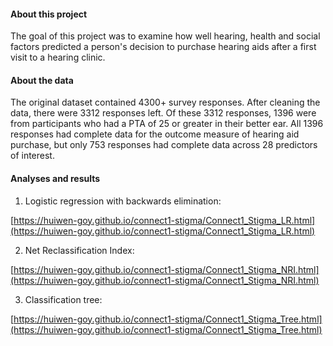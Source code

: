 #### About this project
 
The goal of this project was to examine how well hearing, health and social factors predicted a person's decision to purchase hearing aids after a first visit to a hearing clinic. 
 
#### About the data
 
The original dataset contained 4300+ survey responses. After cleaning the data, there were 3312 responses left. Of these 3312 responses, 1396 were from participants who had a PTA of 25 or greater in their better ear. All 1396 responses had complete data for the outcome measure of hearing aid purchase, but only 753 responses had complete data across 28 predictors of interest.
 
#### Analyses and results

1. Logistic regression with backwards elimination:

[https://huiwen-goy.github.io/connect1-stigma/Connect1_Stigma_LR.html](https://huiwen-goy.github.io/connect1-stigma/Connect1_Stigma_LR.html)

2. Net Reclassification Index:

[https://huiwen-goy.github.io/connect1-stigma/Connect1_Stigma_NRI.html](https://huiwen-goy.github.io/connect1-stigma/Connect1_Stigma_NRI.html)

3. Classification tree:

[https://huiwen-goy.github.io/connect1-stigma/Connect1_Stigma_Tree.html](https://huiwen-goy.github.io/connect1-stigma/Connect1_Stigma_Tree.html)
